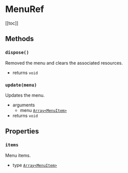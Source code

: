 # MenuRef

[[toc]]

## Methods

### `dispose()`
Removed the menu and clears the associated resources.
* returns `void`

### `update(menu)`
Updates the menu.
* arguments
  * menu [`Array<MenuItem>`](/structures/menu-item.md)
* returns `void`

## Properties

### `items`
Menu items.
* type [`Array<MenuItem>`](/structures/menu-item.md)

